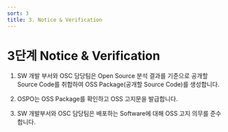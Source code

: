 ```yaml
---
sort: 3
title: 3. Notice & Verification
---
```


# 3단계 Notice & Verification

1. SW 개발 부서와 OSC 담당팀은 Open Source 분석 결과를 기준으로 공개할 Source Code를 취합하여 OSS Package\(공개할 Source Code\)를 생성합니다.
   <br>

2. OSPO는 OSS Package를 확인하고 OSS 고지문을 발급합니다.
   <br>

3. SW 개발부서와 OSC 담당팀은 배포하는 Software에 대해 OSS 고지 의무를 준수합니다.
